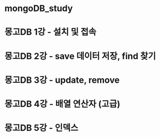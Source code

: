 # mongoDB_study

# 몽고DB 1강 - 설치 및 접속
# 몽고DB 2강 - save 데이터 저장, find 찾기
# 몽고DB 3강 - update, remove
# 몽고DB 4강 - 배열 연산자 (고급)
# 몽고DB 5강 - 인덱스

